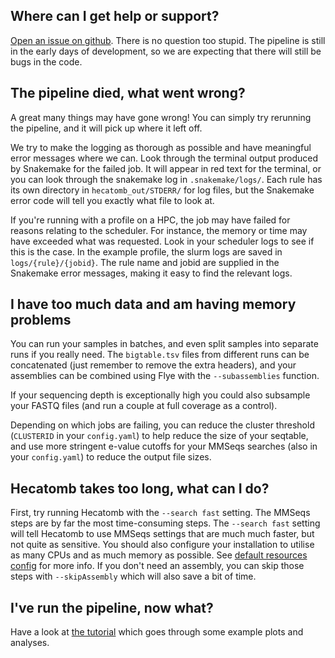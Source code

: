 ## Where can I get help or support?

[Open an issue on github](https://github.com/shandley/hecatomb/issues).
There is no question too stupid.
The pipeline is still in the early days of development, so we are expecting that there will still be bugs in the code.

## The pipeline died, what went wrong?

A great many things may have gone wrong!
You can simply try rerunning the pipeline, and it will pick up where it left off. 

We try to make the logging as thorough as possible and have meaningful error messages where we can.
Look through the terminal output produced by Snakemake for the failed job.
It will appear in red text for the terminal, or you can look through the snakemake log in `.snakemake/logs/`.
Each rule has its own directory in `hecatomb_out/STDERR/` for log files, 
but the Snakemake error code will tell you exactly what file to look at.

If you're running with a profile on a HPC, the job may have failed for reasons relating to the scheduler.
For instance, the memory or time may have exceeded what was requested.
Look in your scheduler logs to see if this is the case.
In the example profile, the slurm logs are saved in `logs/{rule}/{jobid}`.
The rule name and jobid are supplied in the Snakemake error messages, making it easy to find the relevant logs.

## I have too much data and am having memory problems

You can run your samples in batches, and even split samples into separate runs if you really need.
The `bigtable.tsv` files from different runs can be concatenated (just remember to remove the extra headers),
and your assemblies can be combined using Flye with the `--subassemblies` function.

If your sequencing depth is exceptionally high you could also subsample your FASTQ files 
(and run a couple at full coverage as a control).

Depending on which jobs are failing, you can reduce the cluster threshold (`CLUSTERID` in your `config.yaml`) to help 
reduce the size of your seqtable, and use more stringent e-value cutoffs for your MMSeqs searches 
(also in your `config.yaml`) to reduce the output file sizes.

## Hecatomb takes too long, what can I do?

First, try running Hecatomb with the `--search fast` setting.
The MMSeqs steps are by far the most time-consuming steps. 
The `--search fast` setting will tell Hecatomb to use MMSeqs settings that are much much faster, but not quite as sensitive.
You should also configure your installation to utilise as many CPUs and as much memory as possible.
See [default resources config](https://hecatomb.readthedocs.io/en/latest/advanced/#default-resources) for more info.
If you don't need an assembly, you can skip those steps with `--skipAssembly` which will also save a bit of time.

## I've run the pipeline, now what?

Have a look at [the tutorial](tutorialPt1.md) which goes through some example plots and analyses.

